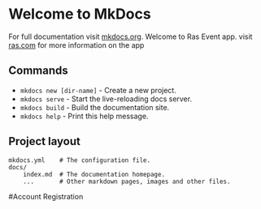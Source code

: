 # Welcome to MkDocs

For full documentation visit [mkdocs.org](http://mkdocs.org).
Welcome to Ras Event app. visit [ras.com](http://www.ras.com) for more information on the app

## Commands

* `mkdocs new [dir-name]` - Create a new project.
* `mkdocs serve` - Start the live-reloading docs server.
* `mkdocs build` - Build the documentation site.
* `mkdocs help` - Print this help message.

## Project layout

    mkdocs.yml    # The configuration file.
    docs/
        index.md  # The documentation homepage.
        ...       # Other markdown pages, images and other files.

#Account Registration

